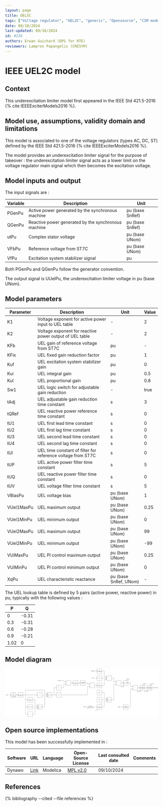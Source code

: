 ```yaml
---
layout: page
title: OEL5C
tags: ["Voltage regulator", "UEL2C", "generic", "Opensource", "CIM model", "RMS", "phasor", "MRL4", "Single phase", "IEEE", "dynawo", "#236"]
date: 08/10/2024
last-updated: 09/10/2024
id: #236
authors: Erwan Guichard (DPS for RTE)
reviewers: Lampros Papangelis (CRESYM)
---
```

# IEEE UEL2C model

## Context

This underexcitation limiter model first appeared in the IEEE Std 421.5-2016 {% cite IEEEExciterModels2016 %}.

## Model use, assumptions, validity domain and limitations

This model is associated to one of the voltage regulators (types AC, DC, ST) defined by the IEEE Std 421.5-2016 {% cite IEEEExciterModels2016 %}.

The model provides an underexcitation limiter signal for the purpose of takeover : the underexcitation limiter signal acts as a lower limit on the voltage regulator main signal which then becomes the excitation voltage.

## Model inputs and output

The input signals are :

| Variable | Description | Unit |
| -------- | ----------- | ---- |
| PGenPu | Active power generated by the synchronous machine | pu (base SnRef) |
| QGenPu | Reactive power generated by the synchronous machine | pu (base SnRef) |
| utPu | Complex stator voltage | pu (base UNom) |
| VFbPu | Reference voltage from ST7C | pu (base UNom) |
| VfPu | Excitation system stabilizer signal | pu |

Both PGenPu and QGenPu follow the generator convention.

The output signal is UUelPu, the underexcitation limiter voltage in pu (base UNom).

## Model parameters

| Parameter | Description | Unit | Value |
| --------- | ----------- | ---- | ----- |
| K1 | Voltage exponent for active power input to UEL table | - | 2 |
| K2 | Voltage exponent for reactive power output of UEL table | - | 2 |
| KFb | UEL gain of reference voltage from ST7C | pu | - |
| KFix | UEL fixed gain reduction factor | pu | 1 |
| Kuf | UEL excitation system stabilizer gain | pu | 0 |
| Kui | UEL integral gain | pu | 0.5 |
| Kul | UEL proportional gain | pu | 0.8 |
| Sw1 | UEL logic switch for adjustable gain reduction | - | true |
| tAdj | UEL adjustable gain reduction time constant | s | 3 |
| tQRef | UEL reactive power reference time constant | s | 0 |
| tU1 | UEL first lead time constant | s | 0 |
| tU2 | UEL first lag time constant | s | 0 |
| tU3 | UEL second lead time constant | s | 0 |
| tU4 | UEL second lag time constant | s | 0 |
| tUl | UEL time constant of filter for reference voltage from ST7C | s | 0 |
| tUP | UEL active power filter time constant | s | 5 |
| tUQ | UEL reactive power filter time constant | s | 0 |
| tUV | UEL voltage filter time constant | s | 5 |
| VBiasPu | UEL voltage bias | pu (base UNom) | 1 |
| VUel1MaxPu | UEL maximum output | pu (base UNom) | 0.25 |
| VUel1MinPu | UEL minimum output | pu (base UNom) | 0 |
| VUel2MaxPu | UEL maximum output | pu (base UNom) | 99 |
| VUel2MinPu | UEL minimum output | pu (base UNom) | -99 |
| VUiMaxPu | UEL PI control maximum output | pu (base UNom) | 0.25 |
| VUiMinPu | UEL PI control minimum output | pu (base UNom) | 0 |
| XqPu | UEL characteristic reactance | pu (base SnRef, UNom) | - |

The UEL lookup table is defined by 5 pairs (active power, reactive power) in pu, typically with the following values :

| P | Q |
| - | - |
| 0 | -0.31 |
| 0.3 | -0.31 |
| 0.6 | -0.28 |
| 0.9 | -0.21 |
| 1.02 | 0 |

## Model diagram

![UEL2C](/pages/models/regulations/uel/UEL2C/UEL2C.drawio.svg)

## Open source implementations

This model has been successfully implemented in :

| Software      | URL | Language | Open-Source License | Last consulted date | Comments |
| ------------- | --- | -------- | ------------------- | ------------------- | -------- |
| Dynawo | [Link](https://github.com/dynawo/dynawo) | Modelica | [MPL v2.0](https://www.mozilla.org/en-US/MPL/2.0/)  | 09/10/2024 |  |

## References

{% bibliography --cited --file references  %}